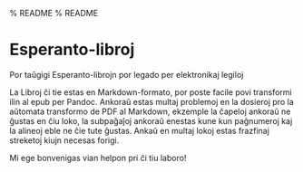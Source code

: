% README
% README

Esperanto-libroj
===============

Por taŭgigi Esperanto-librojn por legado per elektronikaj legiloj

La Libroj ĉi tie estas en Markdown-formato, por poste facile povi transformi ilin
al epub per Pandoc. Ankoraŭ estas multaj problemoj en la dosieroj pro la aŭtomata
transformo de PDF al Markdown, ekzemple la ĉapeloj ankoraŭ ne ĝustas en ĉiu loko,
la subpaĝaĵoj ankoraŭ enestas kune kun paĝnumeroj kaj la alineoj eble ne ĉie tute
ĝustas. Ankaŭ en multaj lokoj estas frazfinaj streketoj kiujn necesas forigi.

Mi ege bonvenigas vian helpon pri ĉi tiu laboro!
